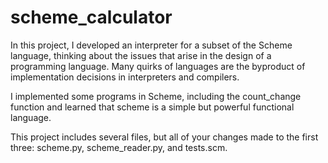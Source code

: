 scheme_calculator
=================
In this project, I developed an interpreter for a subset of the Scheme language, thinking about the issues that arise in the design of a programming language.  Many quirks of languages are the byproduct of implementation decisions in interpreters and compilers.

I implemented some programs in Scheme, including the count_change function and learned that scheme is a simple but powerful functional language.  

This project includes several files, but all of your changes made to the first three: scheme.py, scheme_reader.py, and tests.scm.
